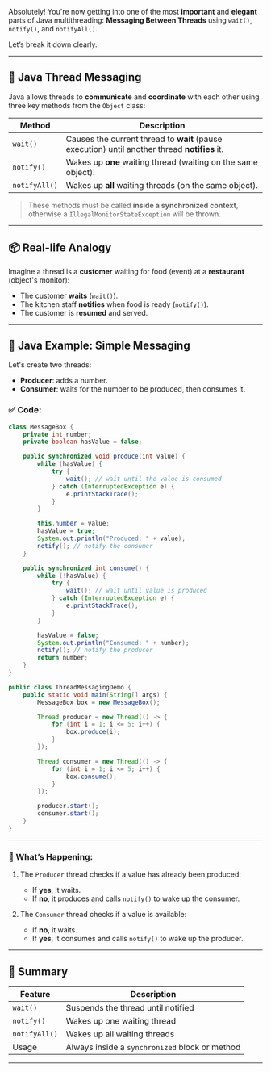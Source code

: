 Absolutely! You're now getting into one of the most **important** and **elegant** parts of Java multithreading: **Messaging Between Threads** using `wait()`, `notify()`, and `notifyAll()`.

Let’s break it down clearly.

---

## 💬 Java Thread Messaging

Java allows threads to **communicate** and **coordinate** with each other using three key methods from the `Object` class:

| Method         | Description |
|----------------|-------------|
| `wait()`       | Causes the current thread to **wait** (pause execution) until another thread **notifies** it. |
| `notify()`     | Wakes up **one** waiting thread (waiting on the same object). |
| `notifyAll()`  | Wakes up **all** waiting threads (on the same object). |

> These methods must be called **inside a synchronized context**, otherwise a `IllegalMonitorStateException` will be thrown.

---

## 📦 Real-life Analogy

Imagine a thread is a **customer** waiting for food (event) at a **restaurant** (object's monitor):
- The customer **waits** (`wait()`).
- The kitchen staff **notifies** when food is ready (`notify()`).
- The customer is **resumed** and served.

---

## 🧪 Java Example: Simple Messaging

Let's create two threads:
- **Producer**: adds a number.
- **Consumer**: waits for the number to be produced, then consumes it.

### ✅ Code:
```java
class MessageBox {
    private int number;
    private boolean hasValue = false;

    public synchronized void produce(int value) {
        while (hasValue) {
            try {
                wait(); // wait until the value is consumed
            } catch (InterruptedException e) {
                e.printStackTrace();
            }
        }

        this.number = value;
        hasValue = true;
        System.out.println("Produced: " + value);
        notify(); // notify the consumer
    }

    public synchronized int consume() {
        while (!hasValue) {
            try {
                wait(); // wait until value is produced
            } catch (InterruptedException e) {
                e.printStackTrace();
            }
        }

        hasValue = false;
        System.out.println("Consumed: " + number);
        notify(); // notify the producer
        return number;
    }
}

public class ThreadMessagingDemo {
    public static void main(String[] args) {
        MessageBox box = new MessageBox();

        Thread producer = new Thread(() -> {
            for (int i = 1; i <= 5; i++) {
                box.produce(i);
            }
        });

        Thread consumer = new Thread(() -> {
            for (int i = 1; i <= 5; i++) {
                box.consume();
            }
        });

        producer.start();
        consumer.start();
    }
}
```

---

### 🧠 What’s Happening:

1. The `Producer` thread checks if a value has already been produced:
   - If **yes**, it waits.
   - If **no**, it produces and calls `notify()` to wake up the consumer.

2. The `Consumer` thread checks if a value is available:
   - If **no**, it waits.
   - If **yes**, it consumes and calls `notify()` to wake up the producer.

---

## 🧩 Summary

| Feature | Description |
|--------|-------------|
| `wait()` | Suspends the thread until notified |
| `notify()` | Wakes up one waiting thread |
| `notifyAll()` | Wakes up all waiting threads |
| Usage | Always inside a `synchronized` block or method |

---
